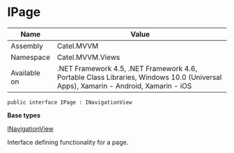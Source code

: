 

# IPage

Name|Value
---|---
Assembly|Catel.MVVM
Namespace|Catel.MVVM.Views
Available on|.NET Framework 4.5, .NET Framework 4.6, Portable Class Libraries, Windows 10.0 (Universal Apps), Xamarin - Android, Xamarin - iOS

```
public interface IPage : INavigationView
```

**Base types**

[INavigationView](/Catel.MVVM\Catel\MVVM\Views\INavigationView.md)


Interface defining functionality for a page.



